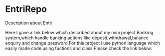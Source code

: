 # EntriRepo
Description about Entri

Here I gave a link below which described about my mini project Banking system,which handle banking actions like deposit,withdrawal,balance enquiry and change password.For this project i use python language which easily made code using fuctions and class.Please check the link below:

